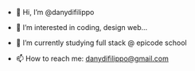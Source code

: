 - 👋 Hi, I’m @danydifilippo
- 👀 I’m interested in coding, design web...
- 🌱 I’m currently studying full stack @ epicode school 

- 📫 How to reach me: danydifilippo@gmail.com
